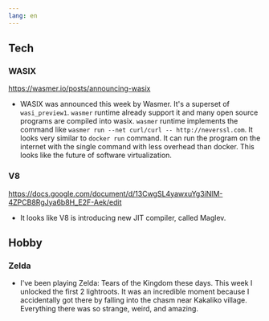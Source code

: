 ```yaml
---
lang: en
---
```


## Tech

### WASIX

https://wasmer.io/posts/announcing-wasix

- WASIX was announced this week by Wasmer. It's a superset of `wasi_preview1`. `wasmer` runtime already support it and many open source programs are compiled into wasix. `wasmer` runtime implements the command like `wasmer run --net curl/curl -- http://neverssl.com`. It looks very similar to `docker run` command. It can run the program on the internet with the single command with less overhead than docker. This looks like the future of software virtualization.

### V8

https://docs.google.com/document/d/13CwgSL4yawxuYg3iNlM-4ZPCB8RgJya6b8H_E2F-Aek/edit

- It looks like V8 is introducing new JIT compiler, called Maglev.

## Hobby

### Zelda

- I've been playing Zelda: Tears of the Kingdom these days. This week I unlocked the first 2 lightroots. It was an incredible moment because I accidentally got there by falling into the chasm near Kakaliko village. Everything there was so strange, weird, and amazing.
